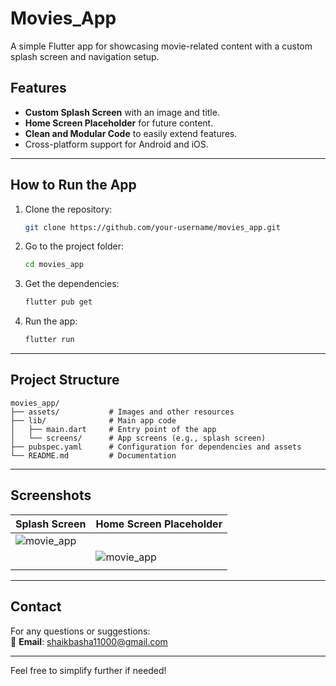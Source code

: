 
# Movies_App

A simple Flutter app for showcasing movie-related content with a custom splash screen and navigation setup.

## Features
- **Custom Splash Screen** with an image and title.
- **Home Screen Placeholder** for future content.
- **Clean and Modular Code** to easily extend features.
- Cross-platform support for Android and iOS.

---

## **How to Run the App**

1. Clone the repository:
   ```bash
   git clone https://github.com/your-username/movies_app.git
   ```
2. Go to the project folder:
   ```bash
   cd movies_app
   ```
3. Get the dependencies:
   ```bash
   flutter pub get
   ```
4. Run the app:
   ```bash
   flutter run
   ```

---

## **Project Structure**
```
movies_app/
├── assets/           # Images and other resources
├── lib/              # Main app code
│   ├── main.dart     # Entry point of the app
│   └── screens/      # App screens (e.g., splash screen)
├── pubspec.yaml      # Configuration for dependencies and assets
└── README.md         # Documentation
```

---

## **Screenshots**

| Splash Screen              | Home Screen Placeholder        |
|----------------------------|--------------------------------|
| ![movie_app](https://github.com/user-attachments/assets/c66a84a2-edcc-44c1-9926-80c025057c06)
    | ![movie_app](https://github.com/user-attachments/assets/6b66c0b0-b293-44fb-a313-072e2d7845e7)
       |

---

## **Contact**

For any questions or suggestions:  
📧 **Email**: shaikbasha11000@gmail.com  

---

Feel free to simplify further if needed!
